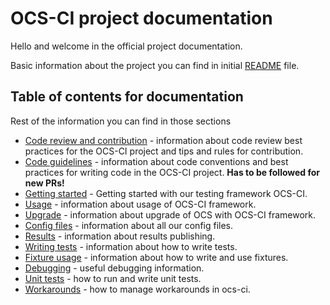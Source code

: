 # OCS-CI project documentation

Hello and welcome in the official project documentation.

Basic information about the project you can find in initial [README](../README.md) file.

## Table of contents for documentation

Rest of the information you can find in those sections

* [Code review and contribution](code_review.md) - information about code
    review best practices for the OCS-CI project and tips and rules for
    contribution.
* [Code guidelines](coding_guidelines.md) - information about code conventions and
    best practices for writing code in the OCS-CI project.
    **Has to be followed for new PRs!**
* [Getting started](getting_started.md) - Getting started with our testing framework
    OCS-CI.
* [Usage](usage.md) - information about usage of OCS-CI framework.
* [Upgrade](upgrade.md) - information about upgrade of OCS with OCS-CI framework.
* [Config files](../conf/README.md) - information about all our config files.
* [Results](results.md) - information about results publishing.
* [Writing tests](writing_tests.md) - information about how to write tests.
* [Fixture usage](fixture_usage.md) - information about how to write and use
  fixtures.
* [Debugging](debugging.md) - useful debugging information.
* [Unit tests](unit_tests.md) - how to run and write unit tests.
* [Workarounds](workarounds.md) - how to manage workarounds in ocs-ci.
